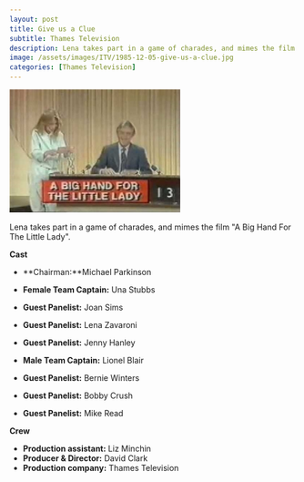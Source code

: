 ```yaml
---
layout: post
title: Give us a Clue
subtitle: Thames Television
description: Lena takes part in a game of charades, and mimes the film &quot;A Big Hand For The Little Lady&quot;.
image: /assets/images/ITV/1985-12-05-give-us-a-clue.jpg
categories: [Thames Television]
---
```



![](/assets/images/ITV/1985-12-05-give-us-a-clue.jpg)

Lena takes part in a game of charades, and mimes the film &quot;A Big Hand For The Little Lady&quot;.

**Cast**
* **Chairman:**Michael Parkinson
* **Female Team Captain:** Una Stubbs
* **Guest Panelist:** Joan Sims
* **Guest Panelist:** Lena Zavaroni
* **Guest Panelist:** Jenny Hanley

* **Male Team Captain:** Lionel Blair
* **Guest Panelist:** Bernie Winters
* **Guest Panelist:** Bobby Crush
* **Guest Panelist:** Mike Read

**Crew**
* **Production assistant:** Liz Minchin
* **Producer & Director:** David Clark
* **Production company:** Thames Television

